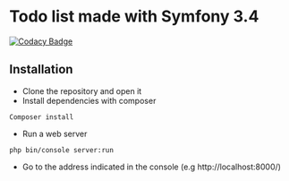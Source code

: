 # Todo list made with Symfony 3.4

[![Codacy Badge](https://api.codacy.com/project/badge/Grade/bd270da39df74f74b455d7f96b9ef66c)](https://app.codacy.com/app/codacy_alexandre-mace/to_do_list?utm_source=github.com&utm_medium=referral&utm_content=alexandre-mace/to_do_list&utm_campaign=Badge_Grade_Settings)

## Installation 

* Clone the repository and open it
* Install dependencies with composer
```
Composer install
```
* Run a web server
```
php bin/console server:run
```
* Go to the address indicated in the console (e.g http://localhost:8000/)